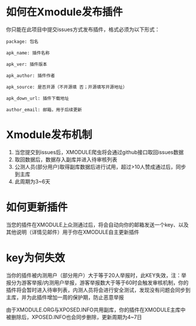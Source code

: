 # 如何在Xmodule发布插件
你只能在此项目中提交issues方式发布插件，格式必须为以下形式：
  ```
 package: 包名
 
 apk_name: 插件名称
 
 apk_ver: 插件版本
 
 apk_author: 插件作者
 
 apk_source: 是否开源（不开源填 否；开源填写开源地址）
 
 apk_down_url: 插件下载地址
 
 author_email: 邮箱，用于后续更新
```

# Xmodule发布机制

1. 当您提交到issues后，XMODULE爬虫将会通过github接口取回issues数据
2. 取回数据后，数据存入副库并进入待审核列表
3. 公测人员(部分用户)取得副库数据后进行试用，超过>10人赞成通过后，同步到主库
4. 此周期为3~6天

# 如何更新插件

  当您的插件在XMODULE上众测通过后，将会自动向你的邮箱发送一个key、以及其他说明（详情见邮件）用于你在XMODULE自主更新插件
  
# key为何失效

  当你的插件被内测用户（部分用户）大于等于20人举报时，此KEY失效，注：举报分为游客举报/内测用户举报，游客举报数大于等于60时会触发审核机制，你的插件将会暂时进入待审列表，内测人员将会进行安全测试，发现没有问题会同步到主库，并为此插件增加一周的保护期，防止恶意举报
  
  由于XMODULE.ORG与XPOSED.INFO共用副库，你的插件在XMODULE主库中被删除后，XPOSED.INFO也会同步删除，更新周期为4~7日

